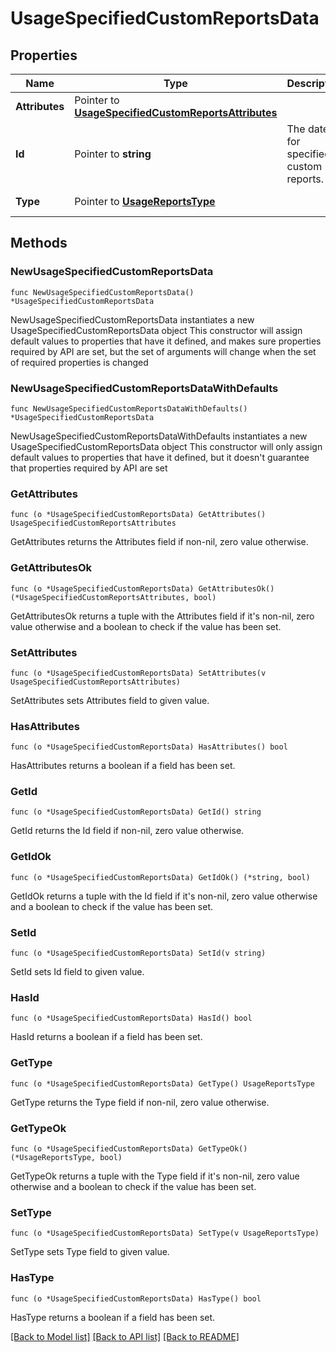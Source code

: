 # UsageSpecifiedCustomReportsData

## Properties

Name | Type | Description | Notes
------------ | ------------- | ------------- | -------------
**Attributes** | Pointer to [**UsageSpecifiedCustomReportsAttributes**](UsageSpecifiedCustomReportsAttributes.md) |  | [optional] 
**Id** | Pointer to **string** | The date for specified custom reports. | [optional] 
**Type** | Pointer to [**UsageReportsType**](UsageReportsType.md) |  | [optional] [default to USAGEREPORTSTYPE_REPORTS]

## Methods

### NewUsageSpecifiedCustomReportsData

`func NewUsageSpecifiedCustomReportsData() *UsageSpecifiedCustomReportsData`

NewUsageSpecifiedCustomReportsData instantiates a new UsageSpecifiedCustomReportsData object
This constructor will assign default values to properties that have it defined,
and makes sure properties required by API are set, but the set of arguments
will change when the set of required properties is changed

### NewUsageSpecifiedCustomReportsDataWithDefaults

`func NewUsageSpecifiedCustomReportsDataWithDefaults() *UsageSpecifiedCustomReportsData`

NewUsageSpecifiedCustomReportsDataWithDefaults instantiates a new UsageSpecifiedCustomReportsData object
This constructor will only assign default values to properties that have it defined,
but it doesn't guarantee that properties required by API are set

### GetAttributes

`func (o *UsageSpecifiedCustomReportsData) GetAttributes() UsageSpecifiedCustomReportsAttributes`

GetAttributes returns the Attributes field if non-nil, zero value otherwise.

### GetAttributesOk

`func (o *UsageSpecifiedCustomReportsData) GetAttributesOk() (*UsageSpecifiedCustomReportsAttributes, bool)`

GetAttributesOk returns a tuple with the Attributes field if it's non-nil, zero value otherwise
and a boolean to check if the value has been set.

### SetAttributes

`func (o *UsageSpecifiedCustomReportsData) SetAttributes(v UsageSpecifiedCustomReportsAttributes)`

SetAttributes sets Attributes field to given value.

### HasAttributes

`func (o *UsageSpecifiedCustomReportsData) HasAttributes() bool`

HasAttributes returns a boolean if a field has been set.

### GetId

`func (o *UsageSpecifiedCustomReportsData) GetId() string`

GetId returns the Id field if non-nil, zero value otherwise.

### GetIdOk

`func (o *UsageSpecifiedCustomReportsData) GetIdOk() (*string, bool)`

GetIdOk returns a tuple with the Id field if it's non-nil, zero value otherwise
and a boolean to check if the value has been set.

### SetId

`func (o *UsageSpecifiedCustomReportsData) SetId(v string)`

SetId sets Id field to given value.

### HasId

`func (o *UsageSpecifiedCustomReportsData) HasId() bool`

HasId returns a boolean if a field has been set.

### GetType

`func (o *UsageSpecifiedCustomReportsData) GetType() UsageReportsType`

GetType returns the Type field if non-nil, zero value otherwise.

### GetTypeOk

`func (o *UsageSpecifiedCustomReportsData) GetTypeOk() (*UsageReportsType, bool)`

GetTypeOk returns a tuple with the Type field if it's non-nil, zero value otherwise
and a boolean to check if the value has been set.

### SetType

`func (o *UsageSpecifiedCustomReportsData) SetType(v UsageReportsType)`

SetType sets Type field to given value.

### HasType

`func (o *UsageSpecifiedCustomReportsData) HasType() bool`

HasType returns a boolean if a field has been set.


[[Back to Model list]](../README.md#documentation-for-models) [[Back to API list]](../README.md#documentation-for-api-endpoints) [[Back to README]](../README.md)


